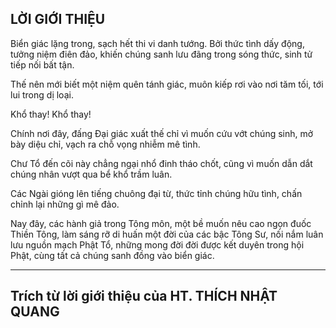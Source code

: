 ## LỜI GIỚI THIỆU

Biển giác lặng trong, sạch hết thi vi danh tướng. 
Bởi thức tình dấy động, tưởng niệm điên đảo, khiến chúng sanh lưu đãng trong sóng thức, sinh tử tiếp nối bất tận. 

Thế nên mới biết một niệm quên tánh giác, muôn kiếp rơi vào nơi tăm tối, tới lui trong dị loại. 

Khổ thay! Khổ thay! 

Chính nơi đây, đấng Đại giác xuất thế chỉ vì muốn cứu vớt chúng sinh, mở bày diệu chỉ, vạch ra chỗ vọng nhiễm mê tình. 

Chư Tổ đến cõi này chẳng ngại nhổ đinh tháo chốt, cũng vì muốn dẫn dắt chúng nhân vượt qua bể khổ trầm luân. 

Các Ngài gióng lên tiếng chuông đại từ, thức tỉnh chúng hữu tình, chấn chỉnh lại những gì mê đảo.  

Nay đây, các hành giả trong Tông môn, một bề muốn nêu cao ngọn đuốc Thiền Tông, làm sáng rỡ di huấn một đời của các bậc Tông Sư, nối nắm luân lưu nguồn mạch Phật Tổ, những mong đời đời được kết duyên trong hội Phật, cùng tất cả chúng sanh đồng vào biển giác.

***

## Trích từ lời giới thiệu của HT. THÍCH NHẬT QUANG

